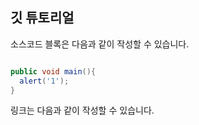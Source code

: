 ## 깃 튜토리얼

소스코드 블록은 다음과 같이 작성할 수 있습니다.

```c#

public void main(){
  alert('1');
}

```

링크는 다음과 같이 작성할 수 있습니다.
